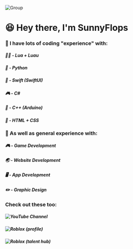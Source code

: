 ![Group](https://github.com/user-attachments/assets/267d2fe7-def5-4b71-916a-f0ded73a4bcb)

# 😆 Hey there, I'm SunnyFlops

### 💭 I have lots of coding "experience" with:

##### 🏃‍♂️ - Lua + Luau
##### 🐍 - Python
##### 📱 - Swift (SwiftUI)
##### 🎮 - C#
##### 🤖 - C++ (Arduino) 
##### 📝 - HTML + CSS

### 💬 As well as general experience with:

##### 🎮 - Game Development
##### 🌏 - Website Development
##### 🖥️ - App Development
##### ✏️ - Graphic Design

### Check out these too:

##### ![YouTube Channel](https://www.youtube.com/@SunnyFlops)
##### ![Roblox (profile)](https://www.roblox.com/users/986533440/profile)
##### ![Roblox (talent hub)](https://create.roblox.com/talent/creators/986533440)

